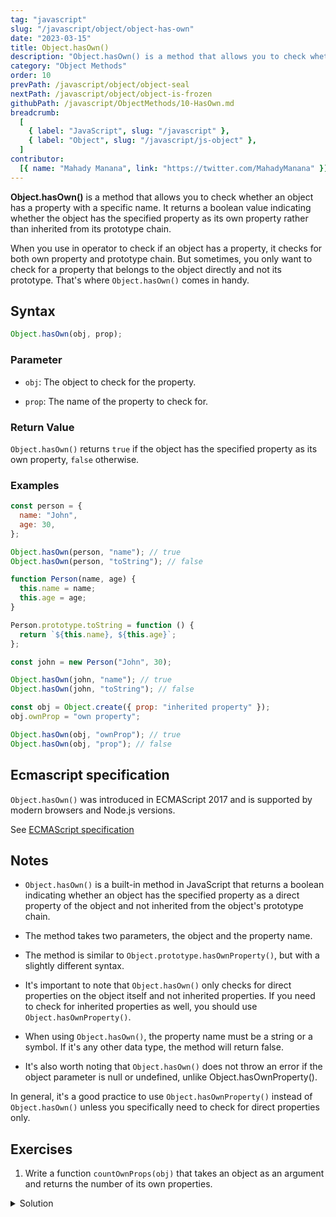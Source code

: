 ```yaml
---
tag: "javascript"
slug: "/javascript/object/object-has-own"
date: "2023-03-15"
title: Object.hasOwn()
description: "Object.hasOwn() is a method that allows you to check whether an object has a property with a specific name. It returns a boolean value indicating whether the object has the specified property as its own property rather than inherited from its prototype chain."
category: "Object Methods"
order: 10
prevPath: /javascript/object/object-seal
nextPath: /javascript/object/object-is-frozen
githubPath: /javascript/ObjectMethods/10-HasOwn.md
breadcrumb:
  [
    { label: "JavaScript", slug: "/javascript" },
    { label: "Object", slug: "/javascript/js-object" },
  ]
contributor:
  [{ name: "Mahady Manana", link: "https://twitter.com/MahadyManana" }]
---
```


**Object.hasOwn()** is a method that allows you to check whether an object has a property with a specific name. It returns a boolean value indicating whether the object has the specified property as its own property rather than inherited from its prototype chain.

When you use in operator to check if an object has a property, it checks for both own property and prototype chain. But sometimes, you only want to check for a property that belongs to the object directly and not its prototype. That's where `Object.hasOwn()` comes in handy.


## Syntax

```javascript
Object.hasOwn(obj, prop);
```

### Parameter

- `obj`: The object to check for the property.

- `prop`: The name of the property to check for.

### Return Value

`Object.hasOwn()` returns `true` if the object has the specified property as its own property, `false` otherwise.

### Examples

```javascript
const person = {
  name: "John",
  age: 30,
};

Object.hasOwn(person, "name"); // true
Object.hasOwn(person, "toString"); // false
```

```javascript
function Person(name, age) {
  this.name = name;
  this.age = age;
}

Person.prototype.toString = function () {
  return `${this.name}, ${this.age}`;
};

const john = new Person("John", 30);

Object.hasOwn(john, "name"); // true
Object.hasOwn(john, "toString"); // false
```

```javascript
const obj = Object.create({ prop: "inherited property" });
obj.ownProp = "own property";

Object.hasOwn(obj, "ownProp"); // true
Object.hasOwn(obj, "prop"); // false
```

## Ecmascript specification

`Object.hasOwn()` was introduced in ECMAScript 2017 and is supported by modern browsers and Node.js versions.

See <a href="https://tc39.es/ecma262/multipage/fundamental-objects.html#sec-object.hasown" target="_blank" rel="noopener noreferrer">ECMAScript specification</a>

## Notes

- `Object.hasOwn()` is a built-in method in JavaScript that returns a boolean indicating whether an object has the specified property as a direct property of the object and not inherited from the object's prototype chain.

- The method takes two parameters, the object and the property name.

- The method is similar to `Object.prototype.hasOwnProperty()`, but with a slightly different syntax.

- It's important to note that `Object.hasOwn()` only checks for direct properties on the object itself and not inherited properties. If you need to check for inherited properties as well, you should use `Object.hasOwnProperty()`.

- When using `Object.hasOwn()`, the property name must be a string or a symbol. If it's any other data type, the method will return false.

- It's also worth noting that `Object.hasOwn()` does not throw an error if the object parameter is null or undefined, unlike Object.hasOwnProperty().

In general, it's a good practice to use `Object.hasOwnProperty()` instead of `Object.hasOwn()` unless you specifically need to check for direct properties only.

## Exercises

1. Write a function `countOwnProps(obj)` that takes an object as an argument and returns the number of its own properties.

<details>

<summary>Solution</summary>

```js
function countOwnProps(obj) {
  let count = 0;
  for (let prop in obj) {
    if (Object.hasOwn(obj, prop)) {
      count++;
    }
  }
  return count;
}

const person = {
  name: 'John',
  age: 30
};

countOwnProps(person); // 2
```

</details>
